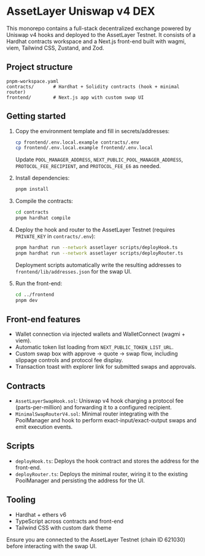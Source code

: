 # AssetLayer Uniswap v4 DEX

This monorepo contains a full-stack decentralized exchange powered by Uniswap v4 hooks and deployed to the AssetLayer Testnet. It consists of a Hardhat contracts workspace and a Next.js front-end built with wagmi, viem, Tailwind CSS, Zustand, and Zod.

## Project structure

```
pnpm-workspace.yaml
contracts/       # Hardhat + Solidity contracts (hook + minimal router)
frontend/        # Next.js app with custom swap UI
```

## Getting started

1. Copy the environment template and fill in secrets/addresses:

   ```bash
   cp frontend/.env.local.example contracts/.env
   cp frontend/.env.local.example frontend/.env.local
   ```

   Update `POOL_MANAGER_ADDRESS`, `NEXT_PUBLIC_POOL_MANAGER_ADDRESS`, `PROTOCOL_FEE_RECIPIENT`, and `PROTOCOL_FEE_E6` as needed.

2. Install dependencies:

   ```bash
   pnpm install
   ```

3. Compile the contracts:

   ```bash
   cd contracts
   pnpm hardhat compile
   ```

4. Deploy the hook and router to the AssetLayer Testnet (requires `PRIVATE_KEY` in `contracts/.env`):

   ```bash
   pnpm hardhat run --network assetlayer scripts/deployHook.ts
   pnpm hardhat run --network assetlayer scripts/deployRouter.ts
   ```

   Deployment scripts automatically write the resulting addresses to `frontend/lib/addresses.json` for the swap UI.

5. Run the front-end:

   ```bash
   cd ../frontend
   pnpm dev
   ```

## Front-end features

- Wallet connection via injected wallets and WalletConnect (wagmi + viem).
- Automatic token list loading from `NEXT_PUBLIC_TOKEN_LIST_URL`.
- Custom swap box with approve → quote → swap flow, including slippage controls and protocol fee display.
- Transaction toast with explorer link for submitted swaps and approvals.

## Contracts

- `AssetLayerSwapHook.sol`: Uniswap v4 hook charging a protocol fee (parts-per-million) and forwarding it to a configured recipient.
- `MinimalSwapRouterV4.sol`: Minimal router integrating with the PoolManager and hook to perform exact-input/exact-output swaps and emit execution events.

## Scripts

- `deployHook.ts`: Deploys the hook contract and stores the address for the front-end.
- `deployRouter.ts`: Deploys the minimal router, wiring it to the existing PoolManager and persisting the address for the UI.

## Tooling

- Hardhat + ethers v6
- TypeScript across contracts and front-end
- Tailwind CSS with custom dark theme

Ensure you are connected to the AssetLayer Testnet (chain ID 621030) before interacting with the swap UI.
